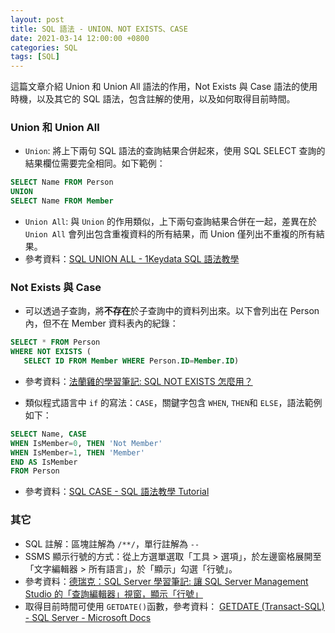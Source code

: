 ```yaml
---
layout: post
title: SQL 語法 - UNION、NOT EXISTS、CASE
date: 2021-03-14 12:00:00 +0800
categories: SQL
tags: [SQL]
--- 
```


這篇文章介紹 Union 和 Union All 語法的作用，Not Exists 與 Case 語法的使用時機，以及其它的 SQL 語法，包含註解的使用，以及如何取得目前時間。

### Union 和 Union All

- `Union`: 將上下兩句 SQL 語法的查詢結果合併起來，使用 SQL SELECT 查詢的結果欄位需要完全相同。如下範例：

``` sql
SELECT Name FROM Person
UNION
SELECT Name FROM Member
```

- `Union All`: 與 `Union` 的作用類似，上下兩句查詢結果合併在一起，差異在於 `Union All` 會列出包含重複資料的所有結果，而 Union 僅列出不重複的所有結果。
- 參考資料：[SQL UNION ALL - 1Keydata SQL 語法教學](https://www.1keydata.com/tw/sql/sqlunionall.html)

### Not Exists 與 Case

- 可以透過子查詢，將**不存在**於子查詢中的資料列出來。以下會列出在 Person 內，但不在 Member 資料表內的紀錄：

``` sql
SELECT * FROM Person
WHERE NOT EXISTS (
   SELECT ID FROM Member WHERE Person.ID=Member.ID)
```

- 參考資料：[法蘭雞的學習筆記: SQL NOT EXISTS 怎麼用？](http://frankiestudy.blogspot.com/2012/01/sql-not-exists.html)

- 類似程式語言中 `if` 的寫法：`CASE`，關鍵字包含 `WHEN`, `THEN`和 `ELSE`，語法範例如下：

``` sql
SELECT Name, CASE
WHEN IsMember=0, THEN 'Not Member'
WHEN IsMember=1, THEN 'Member'
END AS IsMember
FROM Person
```

- 參考資料：[SQL CASE - SQL 語法教學 Tutorial](https://www.fooish.com/sql/case.html)

### 其它

- SQL 註解：區塊註解為 `/**/`，單行註解為 `--`
- SSMS 顯示行號的方式：從上方選單選取「工具 > 選項」，於左邊窗格展開至「文字編輯器 > 所有語言」，於「顯示」勾選「行號」。
- 參考資料：[德瑞克：SQL Server 學習筆記: 讓 SQL Server Management Studio 的「查詢編輯器」視窗，顯示「行號」](http://sharedderrick.blogspot.com/2008/11/sql-server-management-studio.html)
- 取得目前時間可使用 `GETDATE()`函數，參考資料： [GETDATE (Transact-SQL) - SQL Server - Microsoft Docs](https://docs.microsoft.com/zh-tw/sql/t-sql/functions/getdate-transact-sql?view=sql-server-ver15)
